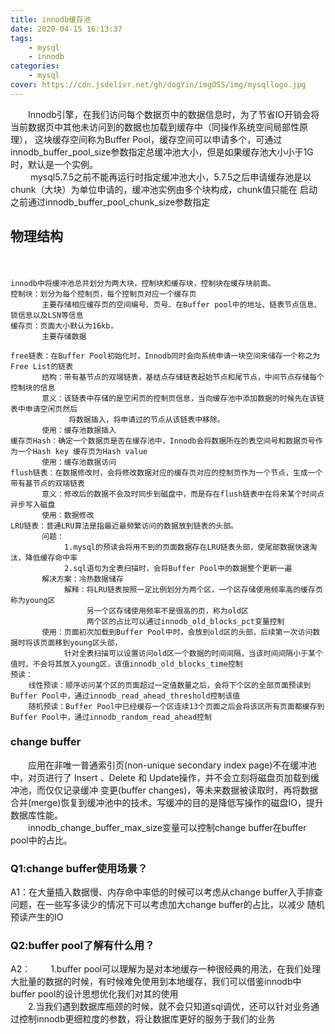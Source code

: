 ```yaml
---
title: innodb缓存池
date: 2020-04-15 16:13:37
tags: 
    - mysql
    - innodb
categories:
    - mysql
cover: https://cdn.jsdelivr.net/gh/dogYin/imgOSS/img/mysqllogo.jpg
---
```

 　　Innodb引擎，在我们访问每个数据页中的数据信息时，为了节省IO开销会将当前数据页中其他未访问到的数据也加载到缓存中（同操作系统空间局部性原理），
 这块缓存空间称为Buffer Pool，缓存空间可以申请多个，可通过innodb_buffer_pool_size参数指定总缓冲池大小，但是如果缓存池大小小于1G时，默认是一个实例。<br/>
　　 mysql5.7.5之前不能再运行时指定缓冲池大小，5.7.5之后申请缓存池是以chunk（大块）为单位申请的，缓冲池实例由多个块构成，chunk值只能在
启动之前通过innodb_buffer_pool_chunk_size参数指定
<h2>物理结构</h2>
　　

    innodb中将缓冲池总共划分为两大块，控制块和缓存块，控制块在缓存块前面。
    控制块：划分为每个控制页，每个控制页对应一个缓存页
           主要存储相应缓存页的空间编号、页号、在Buffer pool中的地址、链表节点信息、锁信息以及LSN等信息
    缓存页：页面大小默认为16kb，
           主要存储数据
           
    free链表：在Buffer Pool初始化时，Innodb同时会向系统申请一块空间来储存一个称之为Free List的链表
           结构：带有基节点的双端链表，基结点存储链表起始节点和尾节点，中间节点存储每个控制块的信息
           意义：该链表中存储的是空闲页的控制页信息，当向缓存池中添加数据的时候先在该链表中申请空闲页然后
                 将数据插入，将申请过的节点从该链表中移除。
           使用：缓存池数据插入
    缓存页Hash：确定一个数据页是否在缓存池中，Innodb会将数据所在的表空间号和数据页号作为一个Hash key 缓存页为Hash value
           使用：缓存池数据访问
    flush链表：在数据修改时，会将修改数据对应的缓存页对应的控制页作为一个节点，生成一个带有基节点的双端链表
           意义：修改后的数据不会及时同步到磁盘中，而是存在flush链表中在将来某个时间点异步写入磁盘
           使用：数据修改
    LRU链表：普通LRU算法是指最近最频繁访问的数据放到链表的头部。
           问题：
                1.mysql的预读会将用不到的页面数据存在LRU链表头部，使尾部数据快速淘汰，降低缓存命中率
                2.sql语句为全表扫描时，会将Buffer Pool中的数据整个更新一遍
           解决方案：冷热数据储存
                解释：将LRU链表按照一定比例划分为两个区，一个区存储使用频率高的缓存页称为young区
                     另一个区存储使用频率不是很高的页，称为old区
                     两个区的占比可以通过innodb_old_blocks_pct变量控制
           使用：页面初次加载到Buffer Pool中时，会放到old区的头部，后续第一次访问数据时将该页面移到young区头部，
                针对全表扫描可以设置访问old区一个数据的时间间隔，当该时间间隔小于某个值时，不会将其放入young区，该值innodb_old_blocks_time控制
    预读：
        线性预读：顺序访问某个区的页面超过一定值数量之后，会将下个区的全部页面预读到Buffer Pool中，通过innodb_read_ahead_threshold控制该值
        随机预读：Buffer Pool中已经缓存一个区连续13个页面之后会将该区所有页面都缓存到Buffer Pool中，通过innodb_random_read_ahead控制
    

<h3>change buffer</h3>
　　应用在非唯一普通索引页(non-unique secondary index page)不在缓冲池中，对页进行了 Insert 、Delete 和 Update操作，并不会立刻将磁盘页加载到缓冲池，而仅仅记录缓冲
变更(buffer changes)，等未来数据被读取时，再将数据合并(merge)恢复到缓冲池中的技术。写缓冲的目的是降低写操作的磁盘IO，提升数据库性能。<br/>
　　innodb_change_buffer_max_size变量可以控制change buffer在buffer pool中的占比。     

<h3>Q1:change buffer使用场景？</h3> 
 A1：在大量插入数据慢、内存命中率低的时候可以考虑从change buffer入手排查问题，在一些写多读少的情况下可以考虑加大change buffer的占比，以减少
 随机预读产生的IO
<h3>Q2:buffer pool了解有什么用？</h3> 
A2：
　　1.buffer pool可以理解为是对本地缓存一种很经典的用法，在我们处理大批量的数据的时候，有时候难免使用到本地缓存，我们可以借鉴innodb中buffer pool的设计思想优化我们对其的使用<br/>
　　2.当我们遇到数据库瓶颈的时候，就不会只知道sql调优，还可以针对业务通过控制innodb更细粒度的参数，将让数据库更好的服务于我们的业务
  